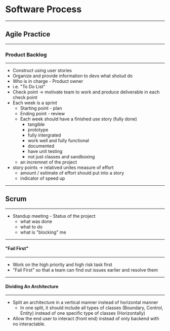 # Software Process
---
## Agile Practice
---
### Product Backlog
---
- Construct using user stories
- Organize and provide information to devs what sholud do
- Who is in charge - Product owner
- i.e. "To Do List"
- Check point -> motivate team to work and produce deliverable in each check point
- Each week is a sprint
  - Starting point - plan
  - Ending point - review
  - Each week should have a finished use story (fully done)
    - tangible
    - prototype
    - fully intergrated
    - work well and fully functional
    - documented
    - have unit testing
    - not just classes and sandboxing
  - an incremnet of the project
- story points -> relatived unites measure of effort
  - amount / estimate of effort should put into a story
  - indicator of speed up
---
## Scrum
---
- Standup meeting - Status of the project
  - what was done
  - what to do
  - what is "blocking" me
---
#### "Fail First"
---
- Work on the high priority and high risk task first
- "Fail First" so that a team can find out issues earlier and resolve them
---
#### Dividing An Architecture
---
- Split an architecture in a vertical manner instead of horizontal manner
  - In one split, it should include all types of classes (Boundary, Control, Entity) instead of one specific type of classes (Horizontally)
- Allow the end user to interact (front end) instead of only backend with no interactable.
